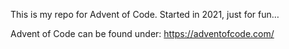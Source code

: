 This is my repo for Advent of Code. Started in 2021, just for fun…

Advent of Code can be found under: https://adventofcode.com/